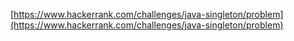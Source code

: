 [https://www.hackerrank.com/challenges/java-singleton/problem](https://www.hackerrank.com/challenges/java-singleton/problem)